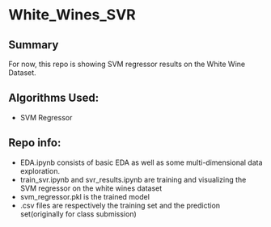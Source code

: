 # White_Wines_SVR

## Summary
For now, this repo is showing SVM regressor results on the White Wine Dataset.

## Algorithms Used:
- SVM Regressor

## Repo info:
- EDA.ipynb consists of basic EDA as well as some multi-dimensional data exploration.
- train_svr.ipynb and svr_results.ipynb are training and visualizing the SVM regressor on the white wines dataset 
- svm_regressor.pkl is the trained model 
- .csv files are respectively the training set and the prediction set(originally for class submission)
